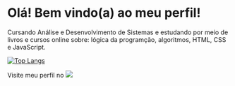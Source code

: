 <h1> Olá! Bem vindo(a) ao meu perfil!</h1>

<p>Cursando Análise e Desenvolvimento de Sistemas e estudando por meio de livros e cursos online sobre: lógica da programção, algoritmos, HTML, CSS e JavaScript.</p>

[![Top Langs](https://github-readme-stats.vercel.app/api/top-langs/?username=hsoaresbianca)](https://github.com/hsoaresbianca/github-readme-stats)

<p>Visite meu perfil no 
  <a href="https://www.linkedin.com/in/hsoaresbianca" target="_blank"><img src="https://img.shields.io/badge/-LinkedIn-%230077B5?style=for-the-badge&logo=linkedin&logoColor=white" target="_blank"></a>
</p>
